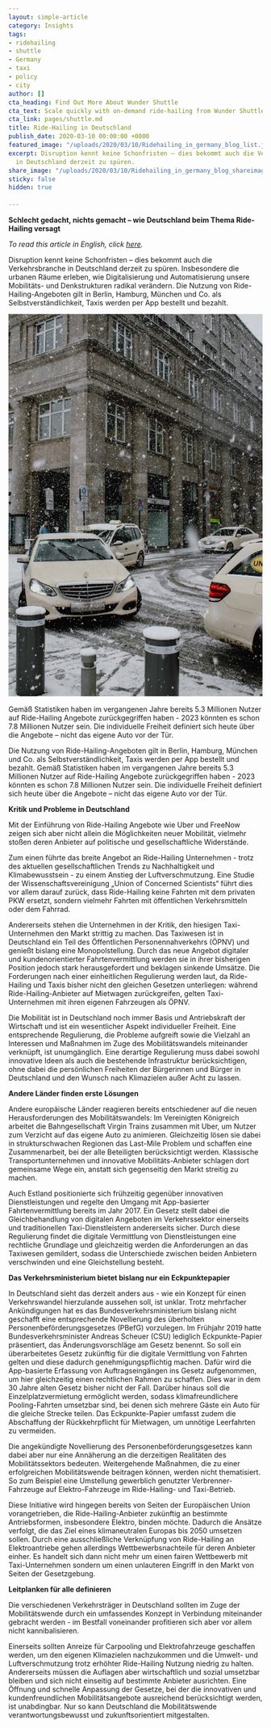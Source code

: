 ```yaml
---
layout: simple-article
category: Insights
tags:
- ridehailing
- shuttle
- Germany
- taxi
- policy
- city
author: []
cta_heading: Find Out More About Wunder Shuttle
cta_text: Scale quickly with on-demand ride-hailing from Wunder Shuttle.
cta_link: pages/shuttle.md
title: Ride-Hailing in Deutschland
publish_date: 2020-03-10 00:00:00 +0000
featured_image: "/uploads/2020/03/10/Ridehailing_in_germany_blog_list.jpeg"
excerpt: Disruption kennt keine Schonfristen – dies bekommt auch die Verkehrsbranche
  in Deutschland derzeit zu spüren.
share_image: "/uploads/2020/03/10/Ridehailing_in_germany_blog_shareimage-1.jpg"
sticky: false
hidden: true

---
```

**Schlecht gedacht, nichts gemacht – wie Deutschland beim Thema Ride-Hailing versagt**

_To read this article in English, click_ [_here_](www.wundermobility.com/blog/ridehailing-in-germany)_._

Disruption kennt keine Schonfristen – dies bekommt auch die Verkehrsbranche in Deutschland derzeit zu spüren. Insbesondere die urbanen Räume erleben, wie Digitalisierung und Automatisierung unsere Mobilitäts- und Denkstrukturen radikal verändern. Die Nutzung von Ride-Hailing-Angeboten gilt in Berlin, Hamburg, München und Co. als Selbstverständlichkeit, Taxis werden per App bestellt und bezahlt.

![](/uploads/2020/03/10/Ridehailing_blog_Body-2.jpg)

Gemäß Statistiken haben im vergangenen Jahre bereits 5.3 Millionen Nutzer auf Ride-Hailing Angebote zurückgegriffen haben - 2023 könnten es schon 7.8 Millionen Nutzer sein. Die individuelle Freiheit definiert sich heute über die Angebote – nicht das eigene Auto vor der Tür.

Die Nutzung von Ride-Hailing-Angeboten gilt in Berlin, Hamburg, München und Co. als Selbstverständlichkeit, Taxis werden per App bestellt und bezahlt. Gemäß Statistiken haben im vergangenen Jahre bereits 5.3 Millionen Nutzer auf Ride-Hailing Angebote zurückgegriffen haben - 2023 könnten es schon 7.8 Millionen Nutzer sein. Die individuelle Freiheit definiert sich heute über die Angebote – nicht das eigene Auto vor der Tür.

**Kritik und Probleme in Deutschland**

Mit der Einführung von Ride-Hailing Angebote wie Uber und FreeNow zeigen sich aber nicht allein die Möglichkeiten neuer Mobilität, vielmehr stoßen deren Anbieter auf politische und gesellschaftliche Widerstände.

Zum einen führte das breite Angebot an Ride-Hailing Unternehmen - trotz des aktuellen gesellschaftlichen Trends zu Nachhaltigkeit und Klimabewusstsein - zu einem Anstieg der Luftverschmutzung. Eine Studie der Wissenschaftsvereinigung „Union of Concerned Scientists“ führt dies vor allem darauf zurück, dass Ride-Hailing keine Fahrten mit dem privaten PKW ersetzt, sondern vielmehr Fahrten mit öffentlichen Verkehrsmitteln oder dem Fahrrad.

Andererseits stehen die Unternehmen in der Kritik, den hiesigen Taxi-Unternehmen den Markt strittig zu machen. Das Taxiwesen ist in Deutschland ein Teil des Öffentlichen Personennahverkehrs (ÖPNV) und genießt bislang eine Monopolstellung. Durch das neue Angebot digitaler und kundenorientierter Fahrtenvermittlung werden sie in ihrer bisherigen Position jedoch stark herausgefordert und beklagen sinkende Umsätze. Die Forderungen nach einer einheitlichen Regulierung werden laut, da Ride-Hailing und Taxis bisher nicht den gleichen Gesetzen unterliegen: während Ride-Hailing-Anbieter auf Mietwagen zurückgreifen, gelten Taxi-Unternehmen mit ihren eigenen Fahrzeugen als ÖPNV.

Die Mobilität ist in Deutschland noch immer Basis und Antriebskraft der Wirtschaft und ist ein wesentlicher Aspekt individueller Freiheit. Eine entsprechende Regulierung, die Probleme aufgreift sowie die Vielzahl an Interessen und Maßnahmen im Zuge des Mobilitätswandels miteinander verknüpft, ist unumgänglich. Eine derartige Regulierung muss dabei sowohl innovative Ideen als auch die bestehende Infrastruktur berücksichtigen, ohne dabei die persönlichen Freiheiten der Bürgerinnen und Bürger in Deutschland und den Wunsch nach Klimazielen außer Acht zu lassen.

**Andere Länder finden erste Lösungen**

Andere europäische Länder reagieren bereits entschiedener auf die neuen Herausforderungen des Mobilitätswandels: Im Vereinigten Königreich arbeitet die Bahngesellschaft Virgin Trains zusammen mit Uber, um Nutzer zum Verzicht auf das eigene Auto zu animieren. Gleichzeitig lösen sie dabei in strukturschwachen Regionen das Last-Mile Problem und schaffen eine Zusammenarbeit, bei der alle Beteiligten berücksichtigt werden. Klassische Transportunternehmen und innovative Mobilitäts-Anbieter schlagen dort gemeinsame Wege ein, anstatt sich gegenseitig den Markt streitig zu machen.

Auch Estland positionierte sich frühzeitig gegenüber innovativen Dienstleistungen und regelte den Umgang mit App-basierter Fahrtenvermittlung bereits im Jahr 2017. Ein Gesetz stellt dabei die Gleichbehandlung von digitalen Angeboten im Verkehrssektor einerseits und traditionellen Taxi-Dienstleistern andererseits sicher. Durch diese Regulierung findet die digitale Vermittlung von Dienstleistungen eine rechtliche Grundlage und gleichzeitig werden die Anforderungen an das Taxiwesen gemildert, sodass die Unterschiede zwischen beiden Anbietern verschwinden und eine Gleichstellung besteht.

**Das Verkehrsministerium bietet bislang nur ein Eckpunktepapier**

In Deutschland sieht das derzeit anders aus - wie ein Konzept für einen Verkehrswandel hierzulande aussehen soll, ist unklar. Trotz mehrfacher Ankündigungen hat es das Bundesverkehrsministerium bislang nicht geschafft eine entsprechende Novellierung des überholten Personenbeförderungsgesetzes (PBefG) vorzulegen. Im Frühjahr 2019 hatte Bundesverkehrsminister Andreas Scheuer (CSU) lediglich Eckpunkte-Papier präsentiert, das Änderungsvorschläge am Gesetz benennt. So soll ein überarbeitetes Gesetz zukünftig für die digitale Vermittlung von Fahrten gelten und diese dadurch genehmigungspflichtig machen. Dafür wird die App-basierte Erfassung von Auftragseingängen ins Gesetz aufgenommen, um hier gleichzeitig einen rechtlichen Rahmen zu schaffen. Dies war in dem 30 Jahre alten Gesetz bisher nicht der Fall. Darüber hinaus soll die Einzelplatzvermietung ermöglicht werden, sodass klimafreundlichere Pooling-Fahrten umsetzbar sind, bei denen sich mehrere Gäste ein Auto für die gleiche Strecke teilen. Das Eckpunkte-Papier umfasst zudem die Abschaffung der Rückkehrpflicht für Mietwagen, um unnötige Leerfahrten zu vermeiden.

Die angekündigte Novellierung des Personenbeförderungsgesetzes kann dabei aber nur eine Annäherung an die derzeitigen Realitäten des Mobilitätssektors bedeuten. Weitergehende Maßnahmen, die zu einer erfolgreichen Mobilitätswende beitragen können, werden nicht thematisiert. So zum Beispiel eine Umstellung gewerblich genutzter Verbrenner-Fahrzeuge auf Elektro-Fahrzeuge im Ride-Hailing- und Taxi-Betrieb.

Diese Initiative wird hingegen bereits von Seiten der Europäischen Union vorangetrieben, die Ride-Hailing-Anbieter zukünftig an bestimmte Antriebsformen, insbesondere Elektro, binden möchte. Dadurch die Ansätze verfolgt, die das Ziel eines klimaneutralen Europas bis 2050 umsetzen sollen. Durch eine ausschließliche Verknüpfung von Ride-Hailing an Elektroantriebe gehen allerdings Wettbewerbsnachteile für deren Anbieter einher. Es handelt sich dann nicht mehr um einen fairen Wettbewerb mit Taxi-Unternehmen sondern um einen unlauteren Eingriff in den Markt von Seiten der Gesetzgebung.

**Leitplanken für alle definieren**

Die verschiedenen Verkehrsträger in Deutschland sollten im Zuge der Mobilitätswende durch ein umfassendes Konzept in Verbindung miteinander gebracht werden - im Bestfall voneinander profitieren sich aber vor allem nicht kannibalisieren.

Einerseits sollten Anreize für Carpooling und Elektrofahrzeuge geschaffen werden, um den eigenen Klimazielen nachzukommen und die Umwelt- und Luftverschmutzung trotz erhöhter Ride-Hailing Nutzung niedrig zu halten. Andererseits müssen die Auflagen aber wirtschaftlich und sozial umsetzbar bleiben und sich nicht einseitig auf bestimmte Anbieter ausrichten. Eine Öffnung und schnelle Anpassung der Gesetze, bei der die innovativen und kundenfreundlichen Mobilitätsangebote ausreichend berücksichtigt werden, ist unabdingbar. Nur so kann Deutschland die Mobilitätswende verantwortungsbewusst und zukunftsorientiert mitgestalten.